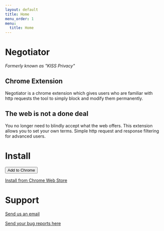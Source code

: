 ```yaml
---
layout: default
title: Home
menu_order: 1
menu:
  title: Home
---
```


# Negotiator

*Formerly known as "KISS Privacy"*

## Chrome Extension

Negotiator is a chrome extension which gives users who are familiar with http requests the tool to simply block and modify them permanently.

## The web is not a done deal

You no longer need to blindly accept what the web offers. This extension allows you to set your own terms. Simple http request and response filtering for advanced users.

# Install

<button onclick="chrome.webstore.install('https://chrome.google.com/webstore/detail/lfopjlendebbnfddpgpoaahmpbgmffii', function(d){console.log('installed')},function(e){console.log('not installed: '+ e)})" id="install-button">Add to Chrome</button>
<script>
if (chrome.app.isInstalled) {
  document.getElementById('install-button').style.display = 'none';
}
</script>

[Install from Chrome Web Store](https://chrome.google.com/webstore/detail/negotiator/lfopjlendebbnfddpgpoaahmpbgmffii)

# Support

[Send us an email](mailto:support@silentorbit.com)

[Send your bug reports here](https://github.com/hultqvist/negotiator/issues)

